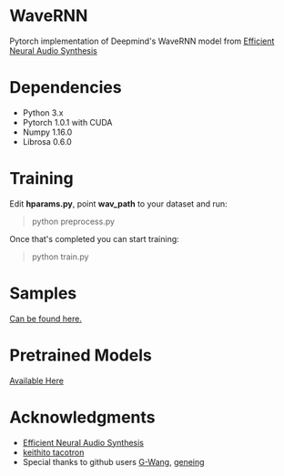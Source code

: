 # WaveRNN

Pytorch implementation of Deepmind's WaveRNN model from [Efficient Neural Audio Synthesis](https://arxiv.org/abs/1802.08435v1)

# Dependencies

* Python 3.x
* Pytorch 1.0.1 with CUDA
* Numpy 1.16.0
* Librosa 0.6.0


# Training

Edit **hparams.py**, point **wav_path** to your dataset and run: 

> python preprocess.py

Once that's completed you can start training:

> python train.py

# Samples

[Can be found here.](https://fatchord.github.io/model_outputs/)

# Pretrained Models

[Available Here](https://ufile.io/wyy4s)

# Acknowledgments

* [Efficient Neural Audio Synthesis](https://arxiv.org/abs/1802.08435v1)
* [keithito tacotron](https://github.com/keithito/tacotron)
* Special thanks to github users [G-Wang](https://github.com/G-Wang), [geneing](https://github.com/geneing)




